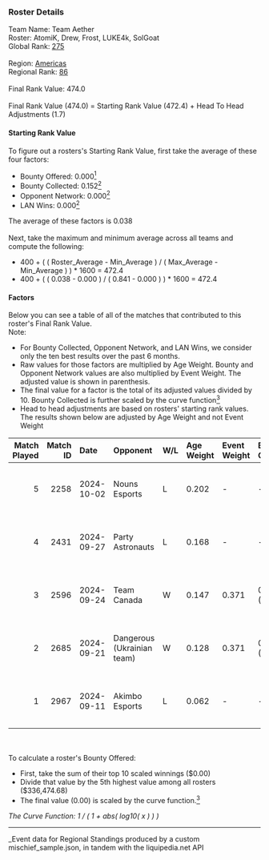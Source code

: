 ### Roster Details<br />
Team Name: Team Aether<br />
Roster: AtomiK, Drew, Frost, LUKE4k, SolGoat<br />
Global Rank: [275](../../standings_global_2025_03_01.md)<br />
<br />
Region: [Americas]( ../../standings_americas_2025_03_01.md)<br />
Regional Rank: [86]( ../../standings_americas_2025_03_01.md)<br />
<br />
Final Rank Value:  474.0<br />
<br />
Final Rank Value (474.0) = Starting Rank Value (472.4) + Head To Head Adjustments (1.7)<br />

#### Starting Rank Value<br />
To figure out a rosters's Starting Rank Value, first take the average of these four factors:<br />
- Bounty Offered: 0.000[<sup>1</sup>](#table2)
- Bounty Collected: 0.152[<sup>2</sup>](#table1)
- Opponent Network: 0.000[<sup>2</sup>](#table1)
- LAN Wins: 0.000[<sup>2</sup>](#table1)

The average of these factors is 0.038<br />
<br />
Next, take the maximum and minimum average across all teams and compute the following:<br />
- 400 + ( ( Roster_Average - Min_Average ) / ( Max_Average - Min_Average ) ) * 1600 = 472.4
- 400 + ( ( 0.038 - 0.000 ) / ( 0.841 - 0.000 ) ) * 1600 = 472.4


#### Factors<br />
Below you can see a table of all of the matches that contributed to this roster's Final Rank Value.<br />
Note:<br />

- For Bounty Collected, Opponent Network, and LAN Wins, we consider only the ten best results over the past 6 months.
- Raw values for those factors are multiplied by Age Weight. Bounty and Opponent Network values are also multiplied by Event Weight. The adjusted value is shown in parenthesis.
- The final value for a factor is the total of its adjusted values divided by 10. Bounty Collected is further scaled by the curve function[<sup>3</sup>](#curveFunction)
- Head to head adjustments are based on rosters' starting rank values. The results shown below are adjusted by Age Weight and not Event Weight
<span id="table1"></span><br />


| Match Played | Match ID | Date       | Opponent                   | W/L | Age Weight | Event Weight | Bounty Collected | Opponent Network | LAN Wins  | H2H Adj. | Roster                               |
| -: | -: | :- | :- | :- | :- | :- | :- | :- | :- | -: | :- |
|            5 |     2258 | 2024-10-02 | Nouns Esports              | L   | 0.202      | -            | -                | -                | -         |    -1.20 | AtomiK, Drew, Frost, LUKE4k, SolGoat |
|            4 |     2431 | 2024-09-27 | Party Astronauts           | L   | 0.168      | -            | -                | -                | -         |    -0.85 | AtomiK, Drew, Frost, LUKE4k, SolGoat |
|            3 |     2596 | 2024-09-24 | Team Canada                | W   | 0.147      | 0.371        | 0.000 (0.000)    | 0.040 (0.002)    | 0 (0.000) |     2.70 | AtomiK, Drew, Frost, LUKE4k, SolGoat |
|            2 |     2685 | 2024-09-21 | Dangerous (Ukrainian team) | W   | 0.128      | 0.371        | 0.000 (0.000)    | 0.000 (0.000)    | 0 (0.000) |     1.61 | AtomiK, Frost, Izik, LUKE4k, SolGoat |
|            1 |     2967 | 2024-09-11 | Akimbo Esports             | L   | 0.062      | -            | -                | -                | -         |    -0.59 | AtomiK, Frost, LUKE4k, RiFT, SolGoat |

<br />
<span id="table2"></span><br />
To calculate a roster's Bounty Offered:<br />

- First, take the sum of their top 10 scaled winnings ($0.00)
- Divide that value by the 5th highest value among all rosters ($336,474.68)
- The final value (0.00) is scaled by the curve function.[<sup>3</sup>](#curveFunction)

<span id="curveFunction"></span>_The Curve Function: 1 / ( 1 + abs( log10( x ) ) )_<br />

---
_Event data for Regional Standings produced by a custom mischief_sample.json, in tandem with the liquipedia.net API<br />
